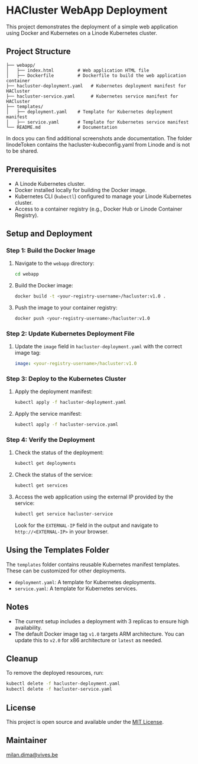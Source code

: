 # HACluster WebApp Deployment

This project demonstrates the deployment of a simple web application using Docker and Kubernetes on a Linode Kubernetes cluster.

## Project Structure

```
├── webapp/
│   ├── index.html         # Web application HTML file
│   ├── Dockerfile         # Dockerfile to build the web application container
├── hacluster-deployment.yaml   # Kubernetes deployment manifest for HACluster
├── hacluster-service.yaml      # Kubernetes service manifest for HACluster
├── templates/
│   ├── deployment.yaml    # Template for Kubernetes deployment manifest
│   ├── service.yaml       # Template for Kubernetes service manifest
└── README.md              # Documentation
```

In docs you can find additional screenshots ande documentation.
The folder linodeToken contains the hacluster-kubeconfig.yaml from Linode and is not to be shared. 

## Prerequisites

- A Linode Kubernetes cluster.
- Docker installed locally for building the Docker image.
- Kubernetes CLI (`kubectl`) configured to manage your Linode Kubernetes cluster.
- Access to a container registry (e.g., Docker Hub or Linode Container Registry).

## Setup and Deployment

### Step 1: Build the Docker Image

1. Navigate to the `webapp` directory:
   ```bash
   cd webapp
   ```

2. Build the Docker image:
   ```bash
   docker build -t <your-registry-username>/hacluster:v1.0 .
   ```

3. Push the image to your container registry:
   ```bash
   docker push <your-registry-username>/hacluster:v1.0
   ```

### Step 2: Update Kubernetes Deployment File

1. Update the `image` field in `hacluster-deployment.yaml` with the correct image tag:
   ```yaml
   image: <your-registry-username>/hacluster:v1.0
   ```

### Step 3: Deploy to the Kubernetes Cluster

1. Apply the deployment manifest:
   ```bash
   kubectl apply -f hacluster-deployment.yaml
   ```

2. Apply the service manifest:
   ```bash
   kubectl apply -f hacluster-service.yaml
   ```

### Step 4: Verify the Deployment

1. Check the status of the deployment:
   ```bash
   kubectl get deployments
   ```

2. Check the status of the service:
   ```bash
   kubectl get services
   ```

3. Access the web application using the external IP provided by the service:
   ```bash
   kubectl get service hacluster-service
   ```

   Look for the `EXTERNAL-IP` field in the output and navigate to `http://<EXTERNAL-IP>` in your browser.

## Using the Templates Folder

The `templates` folder contains reusable Kubernetes manifest templates. These can be customized for other deployments.

- `deployment.yaml`: A template for Kubernetes deployments.
- `service.yaml`: A template for Kubernetes services.

## Notes

- The current setup includes a deployment with 3 replicas to ensure high availability.
- The default Docker image tag `v1.0` targets ARM architecture. You can update this to `v2.0` for x86 architecture or `latest` as needed.

## Cleanup

To remove the deployed resources, run:
```bash
kubectl delete -f hacluster-deployment.yaml
kubectl delete -f hacluster-service.yaml
```

## License

This project is open source and available under the [MIT License](LICENSE).

## Maintainer

milan.dima@vives.be